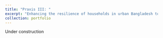 ```yaml
---
title: "Praxis III: "
excerpt: "Enhancing the resilience of households in urban Bangladesh to the irregularity of the waste collection system through increasing household garbage storage capacity.<br/><img src='/images/praxisIII.png'>"
collection: portfolio
---
```


Under construction
